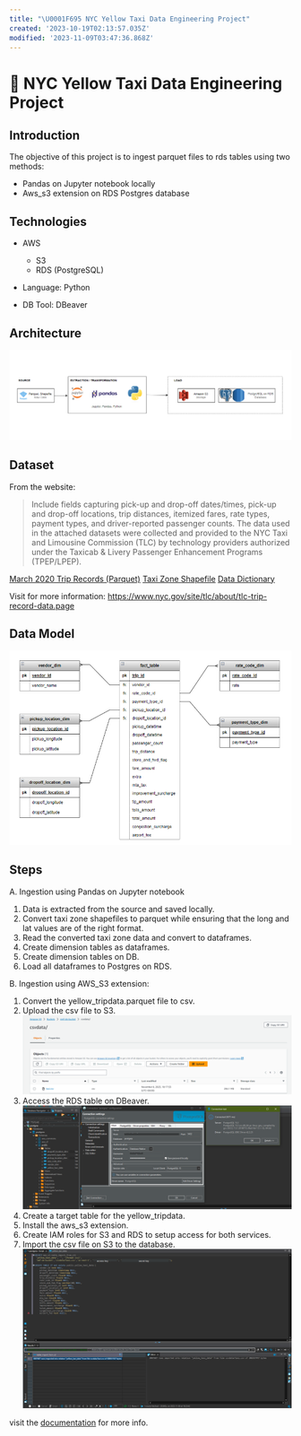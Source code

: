 ```yaml
---
title: "\U0001F695 NYC Yellow Taxi Data Engineering Project"
created: '2023-10-19T02:13:57.035Z'
modified: '2023-11-09T03:47:36.868Z'
---
```


# 🚕 NYC Yellow Taxi Data Engineering Project

## Introduction
The objective of this project is to ingest parquet files to rds tables using two methods:

- Pandas on Jupyter notebook locally
- Aws_s3 extension on RDS Postgres database

## Technologies
- AWS
    - S3
    - RDS (PostgreSQL)

- Language: Python
- DB Tool: DBeaver

## Architecture
![architecture_image](./screenshots/archi.png "Archi")

## Dataset

From the website:
> Include fields capturing pick-up and drop-off dates/times, pick-up and drop-off locations, trip distances, itemized fares, rate types, payment types, and driver-reported passenger counts. The data used in the attached datasets were collected and provided to the NYC Taxi and Limousine Commission (TLC) by technology providers authorized under the Taxicab & Livery Passenger Enhancement Programs (TPEP/LPEP).

[March 2020 Trip Records (Parquet)](https://d37ci6vzurychx.cloudfront.net/trip-data/yellow_tripdata_2020-03.parquet)
[Taxi Zone Shapefile](https://s3.amazonaws.com/nyc-tlc/misc/taxi_zones.zip)
[Data Dictionary](https://www.nyc.gov/assets/tlc/downloads/pdf/data_dictionary_trip_records_yellow.pdf)

Visit for more information: 
https://www.nyc.gov/site/tlc/about/tlc-trip-record-data.page

## Data Model

![data_model](./screenshots/data_model.png "data_model")

## Steps
A. Ingestion using Pandas on Jupyter notebook
1. Data is extracted from the source and saved locally.
2. Convert taxi zone shapefiles to parquet while ensuring that the long and lat values are of the right format.
3. Read the converted taxi zone data and convert to dataframes.
4. Create dimension tables as dataframes.
5. Create dimension tables on DB.
6. Load all dataframes to Postgres on RDS.

B. Ingestion using AWS_S3 extension:
1. Convert the yellow_tripdata.parquet file to csv.
2. Upload the csv file to S3.
![s3_bucket](./screenshots/s3_bucket.png)
3. Access the RDS table on DBeaver.
![dbeaver_access](./screenshots/db_connection.png)
4. Create a target table for the yellow_tripdata.
5. Install the aws_s3 extension.
6. Create IAM roles for S3 and RDS to setup access for both services.
7. Import the csv file on S3 to the database.
![rds_import](./screenshots/rds_import.png)

visit the [documentation](https://docs.aws.amazon.com/AmazonRDS/latest/UserGuide/USER_PostgreSQL.S3Import.html) for more info.


